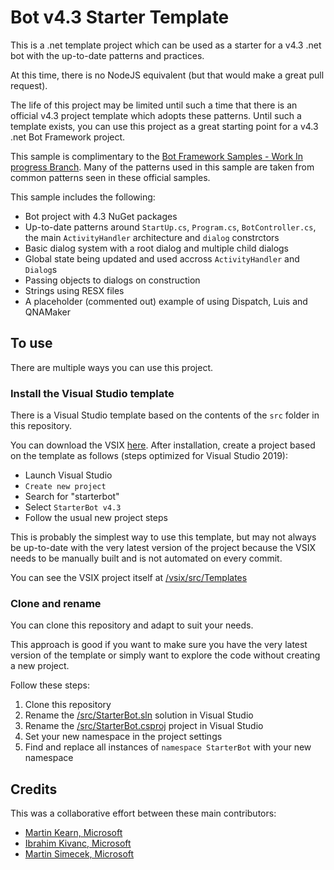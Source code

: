 # Bot v4.3 Starter Template
This is a .net template project which can be used as a starter for a v4.3 .net bot with the up-to-date patterns and practices.

At this time, there is no NodeJS equivalent (but that would make a great pull request).

The life of this project may be limited until such a time that there is an official v4.3 project template which adopts these patterns. Until such a template exists, you can use this project as a great starting point for a v4.3 .net Bot Framework project.

This sample is complimentary to the [Bot Framework Samples - Work In progress Branch](https://github.com/Microsoft/BotBuilder-Samples/tree/samples-work-in-progress/samples/csharp_dotnetcore). Many of the patterns used in this sample are taken from common patterns seen in these official samples.

This sample includes the following:

* Bot project with 4.3 NuGet packages
* Up-to-date patterns around `StartUp.cs`, `Program.cs`, `BotController.cs`, the main `ActivityHandler` architecture and `dialog` constrctors
* Basic dialog system with a root dialog and multiple child dialogs
* Global state being updated and used accross `ActivityHandler` and `Dialog`s
* Passing objects to dialogs on construction
* Strings using RESX files
* A placeholder (commented out) example of using Dispatch, Luis and QNAMaker

## To use

There are multiple ways you can use this project.

### Install the Visual Studio template

There is a Visual Studio template based on the contents of the `src` folder in this repository.

You can download the VSIX [here](https://github.com/martinkearn/Bot-v4.3-Template/raw/master/vsix/StarterBot.vsix). After installation, create a project based on the template as follows (steps optimized for Visual Studio 2019):

* Launch Visual Studio
* `Create new project`
* Search for "starterbot"
* Select `StarterBot v4.3`
* Follow the usual new project steps

This is probably the simplest way to use this template, but may not always be up-to-date with the very latest version of the project because the VSIX needs to be manually built and is not automated on every commit.

You can see the VSIX project itself at [/vsix/src/Templates](https://github.com/martinkearn/Bot-v4.3-Template/tree/master/vsix/src/Templates)

### Clone and rename

You can clone this repository and adapt to suit your needs.

This approach is good if you want to make sure you have the very latest version of the template or simply want to explore the code without creating a new project.

Follow these steps:

1. Clone this repository
2. Rename the [/src/StarterBot.sln](https://github.com/martinkearn/Bot-v4.3-Template/blob/master/src/StarterBot.sln) solution in Visual Studio
3. Rename the [/src/StarterBot.csproj](https://github.com/martinkearn/Bot-v4.3-Template/blob/master/src/StarterBot.csproj) project in Visual Studio
4. Set your new namespace in the project settings
5. Find and replace all instances of `namespace StarterBot` with your new namespace

## Credits
This was a collaborative effort between these main contributors:
* [Martin Kearn, Microsoft](https://github.com/martinkearn)
* [Ibrahim Kivanc, Microsoft](https://github.com/ikivanc)
* [Martin Simecek, Microsoft](https://github.com/msimecek)
